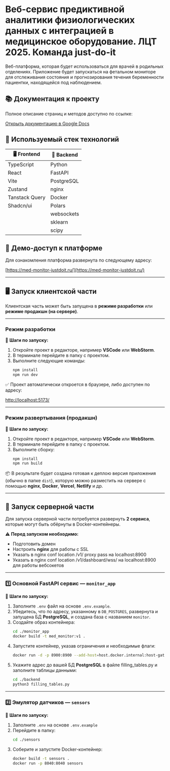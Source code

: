 # Веб-сервис предиктивной аналитики физиологических данных с интеграцией в медицинское оборудование. ЛЦТ 2025. Команда just-do-it

Веб-платформа, которая будет использоваться для
врачей в родильных отделениях. Приложение будет запускаться на фетальном мониторе для
отслеживания состояния и прогнозирования течения беременности пациентки, находящейся
под наблюдением.

## 📚 Документация к проекту

Полное описание страниц и методов доступно по ссылке:

[Открыть документацию в Google Docs](https://disk.yandex.ru/i/vNoV-fhENqYbMg)

## 🚀 Используемый стек технологий

| 🖥️ Frontend    | 🦾 Backend |
|-----------------|------------|
| TypeScript      | Python     |
| React           | FastAPI    |
| Vite            | PostgreSQL |
| Zustand        | nginx      |
| Tanstack Query | Docker     |
| Shadcn/ui     | Polars     |
|                 | websockets |
|                 | sklearn    |
|                 | scipy      |


## 🔗 Демо-доступ к платформе

Для ознакомления платформа развернута по следующему адресу:

[https://med-monitor-justdoit.ru/](https://med-monitor-justdoit.ru/)

---

## 🖥️ Запуск клиентской части
Клиентская часть может быть запущена в **режиме разработки** или **режиме продакшн (на сервере)**.

---

### Режим разработки

🔧 **Шаги по запуску:**
1. Откройте проект в редакторе, например **VSCode** или **WebStorm**.
2. В терминале перейдите в папку с проектом.
3. Выполните следующие команды:
   ```bash
   npm install
   npm run dev
   ```

✅ Проект автоматически откроется в браузере, либо доступен по адресу:

[http://localhost:5173/](http://localhost:5173/)

---

### Режим развертывания (продакшн)

🔧 **Шаги по запуску:**
1. Откройте проект в редакторе, например **VSCode** или **WebStorm**.
2. В терминале перейдите в папку с проектом.
3. Выполните сборку:
   ```bash
   npm install
   npm run build
   ```

📦 В результате будет создана готовая к деплою версия приложения (обычно в папке `dist`), которую можно разместить на сервере с помощью **nginx**, **Docker**, **Vercel**, **Netlify** и др.

---

## 🦾  Запуск серверной части

Для запуска серверной части потребуется развернуть **2 сервиса**, которые могут быть обёрнуты в Docker-контейнеры.

⚠️ **Перед запуском необходимо:**
- Подготовить домен
- Настроить **nginx** для работы с SSL
- Указать в nginx conf location /v1/ proxy pass на localhost:8900
- Указать в nginx conf location /v1/dashboard/wss/ на localhost:8900 для работы вебсокетов

---

### 1️⃣ Основной FastAPI сервис — `monitor_app`

🔧 **Шаги по запуску:**
1. Заполните `.env` файл на основе `.env.example`.
2. Убедитесь, что по адресу, указанному в `DB_POSTGRES`, развернута и запущена БД **PostgreSQL**, и создана база с названием `monitor`.
3. Создайте образ контейнера:
   ```bash
   cd ./monitor_app
   docker build -t med_monitor:v1 .
   ```
4. Запустите контейнер, указав ограничения и необходимые флаги:
   ```bash
   docker run -d -p 8900:8900 --add-host=host.docker.internal:host-gateway -m 8g --cpuset-cpus="8-15" med_monitor:v1
   ```
5. Укажите адрес до вашей БД **PostgreSQL** в файле filling_tables.py и заполните таблицы данными:
   ```bash
   cd ./backend
   python3 filling_tables.py
   ```

---

### 2️⃣ Эмулятор датчиков — `sensors`

🔧 **Шаги по запуску:**
1. Заполните `.env` на основе `.env.example`  
2. Перейдите в папку:
   ```bash
   cd ./sensors
   ```
3. Соберите и запустите Docker-контейнер:
   ```bash
   docker build -t sensors .
   docker run -p 8040:8040 sensors
   ```
